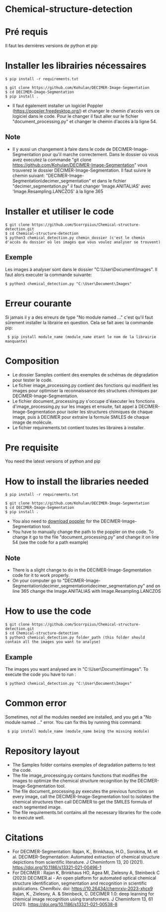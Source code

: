 # Chemical-structure-detection
# Pré requis
Il faut les dernières versions de python et pip

# Installer les librairies nécessaires
```
$ pip install -r requirements.txt

$ git clone https://github.com/Kohulan/DECIMER-Image-Segmentation
$ cd DECIMER-Image-Segmentation
$ pip install .
```
- Il faut également installer un logiciel Poppler (https://poppler.freedesktop.org/) et changer le chemin d'accès vers ce logiciel dans le code. Pour le changer il faut aller sur le fichier "document_processing.py" et changer le chemin d'accès à la ligne 54.
## Note
- Il y aussi un changement à faire dans le code de DECIMER-Image-Segmentation pour qu'il marche correctement. Dans le dossier où vous avez executez la commande "git clone https://github.com/Kohulan/DECIMER-Image-Segmentation" vous trouverez le dossier DECIMER-Image-Segmentation. Il faut suivre le chemin suivant: "DECIMER-Image-Segmentation\decimer_segmentation" et dans le fichier "decimer_segmentation.py" il faut changer 'Image.ANITALIAS' avec 'Image.Resampling.LANCZOS' à la ligne 365

# Installer et utiliser le code

```
$ git clone https://github.com/Scorrpiius/Chemical-structure-detection.git
$ cd Chemical-structure-detection
$ python3 chemical_detection.py chemin_dossier (c'est le chemin d'accès du dossier où les images que vous voulez analyser se trouvent)
```

## Exemple 
Les images à analyser sont dans le dossier "C:\User\Document\Images". Il faut alors executer la commande suivante:
```
$ python3 chemical_detection.py "C:\User\Document\Images"
```
# Erreur courante
Si jamais il y a des erreurs de type "No module named ..." c'est qu'il faut sûrement installer la librairie en question. Cela se fait avec la commande pip:
```
 $ pip install module_name (module_name étant le nom de la librairie manquante)
 ```
# Composition
- Le dossier Samples contient des exemples de schémas de dégradation pour tester le code.
- Le fichier image_processing.py contient des fonctions qui modifient les images pour optimiser la reconnaissance des structures chimiques par DECIMER-Image-Segmentation.
- Le fichier document_processing.py s'occupe d'éxecuter les fonctions d'image_processing.py sur les images et ensuite, fait appel à DECIMER-Image-Segmentation pour isoler les structures chimiques de chaque image, puis à DECIMER pour extraire la formule SMILES de chaque image de molécule.
- Le fichier requirements.txt contient toutes les libraires à installer.
  
# Pre requisite
You need the latest versions of python and pip
# How to install the libraries needed
```
$ pip install -r requirements.txt

$ git clone https://github.com/Kohulan/DECIMER-Image-Segmentation
$ cd DECIMER-Image-Segmentation
$ pip install .
```
- You also need to [download poppler](https://poppler.freedesktop.org/) for the DECIMER-Image-Segmentation tool. 
- You have to manually change the path to the poppler on the code. To change it go to the file "document_processing.py" and change it on line 54 (see the code for a path example)

## Note
- There is a slight change to do in the DECIMER-Image-Segmentation code for it to work properly.
- On your computer go to "DECIMER-Image-Segmentation\decimer_segmentation\decimer_segmentation.py" and on line 365 change the Image.ANITALIAS with Image.Resampling.LANCZOS

# How to use the code

```
$ git clone https://github.com/Scorrpiius/Chemical-structure-detection.git
$ cd Chemical-structure-detection
$ python3 chemical_detection.py folder_path (this folder should contain all the images you want to analyse)
```
## Example 
The images you want analysed are in "C:\User\Document\Images". To execute the code you have to run :
```
$ python3 chemical_detection.py "C:\User\Document\Images"
```
# Common error
Sometimes, not all the modules needed are installed, and you get a "No module named ..." error. You can fix this by running this command: 
```
 $ pip install module_name (module_name being the missing module)
 ```
# Repository layout
- The Samples folder contains exemples of degradation patterns to test the code.
- The file image_processing.py contains functions that modifies the images to optimize the chemical structure recognition by the DECIMER-Image-Segmentation tool.
- The file document_processing.py executes the previous functions on every image, call the DECIMER-Image-Segmentation tool to isolates the chemical structures then call DECIMER to get the SMILES formula of each segmented image.
- The file requirements.txt contains all the necessary libraries for the code to execute well.

# Citations
- For DECIMER-Segmentation: Rajan, K., Brinkhaus, H.O., Sorokina, M. et al. DECIMER-Segmentation: Automated extraction of chemical structure depictions from scientific literature. J Cheminform 13, 20 (2021). https://doi.org/10.1186/s13321-021-00496-1
- For DECIMER : Rajan K, Brinkhaus HO, Agea MI, Zielesny A, Steinbeck C (2023) DECIMER.ai - An open platform for automated optical chemical structure identification, segmentation and recognition in scientific publications. ChemRxiv. doi: https://10.26434/chemrxiv-2023-xhcx9
Rajan, K., Zielesny, A. & Steinbeck, C. DECIMER 1.0: deep learning for chemical image recognition using transformers. J Cheminform 13, 61 (2021). https://doi.org/10.1186/s13321-021-00538-8
